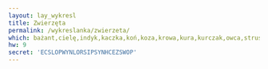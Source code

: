 ```yaml
---
layout: lay_wykresl
title: Zwierzęta
permalink: /wykreslanka/zwierzeta/
which: bażant,cielę,indyk,kaczka,koń,koza,krowa,kura,kurczak,owca,struś,świnia,cap,lama
hw: 9
secret: 'ECSLOPWYNLORSIPSYNHCEZSWOP'
---
```


